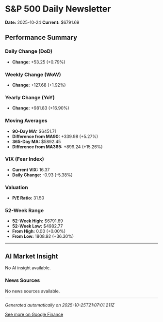 # S&P 500 Daily Newsletter

**Date:** 2025-10-24
**Current:** $6791.69

## Performance Summary

### Daily Change (DoD)
- **Change:** +53.25 (+0.79%)

### Weekly Change (WoW)
- **Change:** +127.68 (+1.92%)

### Yearly Change (YoY)
- **Change:** +981.83 (+16.90%)

### Moving Averages
- **90-Day MA:** $6451.71
- **Difference from MA90:** +339.98 (+5.27%)
- **365-Day MA:** $5892.45
- **Difference from MA365:** +899.24 (+15.26%)

### VIX (Fear Index)
- **Current VIX:** 16.37
- **Daily Change:** -0.93 (-5.38%)

### Valuation
- **P/E Ratio:** 31.50

### 52-Week Range
- **52-Week High:** $6791.69
- **52-Week Low:** $4982.77
- **From High:** 0.00 (+0.00%)
- **From Low:** 1808.92 (+36.30%)

---

## AI Market Insight

No AI insight available.

### News Sources
No news sources available.

---

*Generated automatically on 2025-10-25T21:07:01.211Z*

[See more on Google Finance](https://www.google.com/finance/quote/.INX:INDEXSP)
